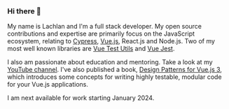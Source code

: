 ### Hi there 👋

My name is Lachlan and I'm a full stack developer. My open source contributions and expertise are primarily focus on the JavaScript ecosystem, relating to [Cypress](https://github.com/cypress-io/cypress), [Vue.js](https://github.com/vuejs/), React.js and Node.js. Two of my most well known libraries are [Vue Test Utils](https://github.com/vuejs/test-utils) and [Vue Jest](https://github.com/vuejs/vue-jest). 

I also am passionate about education and mentoring. Take a look at my [YouTube channel](https://www.youtube.com/channel/UCydNBt-h2Cox_Ub_GzspneQ?view_as=subscriber). I've also published a book, [Design Patterns for Vue.js 3](https://lachlan-miller.me/design-patterns-for-vuejs), which introduces some concepts for writing highly testable, modular code for your Vue.js applications.

I am next available for work starting January 2024. 
